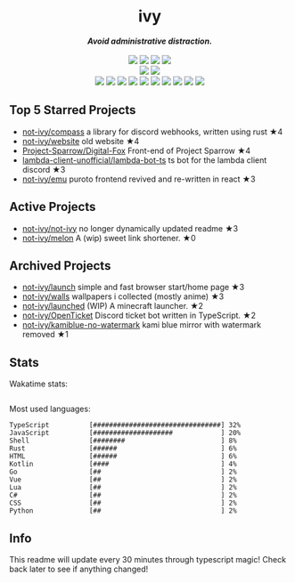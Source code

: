 <!-- deno-fmt-ignore-file -->
<h1 align="center">ivy</h1>
<div align="center">
  <b><i>Avoid administrative distraction.</i></b>
  <br />
  <br />
  <img src="https://img.shields.io/badge/-Vim-%23e9d3d0?logo=Vim&labelColor=4c566a" />
  <img src="https://img.shields.io/badge/-CLion-%23ffaaea?logo=CLion&labelColor=4c566a" />
  <img src="https://img.shields.io/badge/-IntellJ IDEA-%23ffb4ed?logo=IntelliJIDEA&labelColor=4c566a" />
  <img src="https://img.shields.io/badge/-Visual Studio Code-%23ffd3da?logo=VisualStudioCode&labelColor=4c566a" />
  <br />
  <img src="https://img.shields.io/badge/-macOS-%23f4d3d5?logo=macOS&labelColor=4c566a" />
  <img src="https://img.shields.io/badge/-Linux-%23f69ee1?logo=Linux&labelColor=4c566a" />
  <br />
<img src="https://img.shields.io/badge/-Rust-e8e8e4" />
<img src="https://img.shields.io/badge/-JavaScript-ffd7ba" />
<img src="https://img.shields.io/badge/-TypeScript-ece4db" />
<img src="https://img.shields.io/badge/-other-fec5bb" />
<img src="https://img.shields.io/badge/-Go-d8e2dc" />
<img src="https://img.shields.io/badge/-Shell-f8edeb" />
<img src="https://img.shields.io/badge/-Kotlin-fcd5ce" />
<img src="https://img.shields.io/badge/-Vue-fec89a" />
<img src="https://img.shields.io/badge/-HTML-ffe5d9" />
<img src="https://img.shields.io/badge/-Lua-fae1dd" />
  <br />
</div>

## Top 5 Starred Projects

- [not-ivy/compass](https://github.com/not-ivy/compass) a library for discord webhooks, written using rust ★4
- [not-ivy/website](https://github.com/not-ivy/website) old website ★4
- [Project-Sparrow/Digital-Fox](https://github.com/Project-Sparrow/Digital-Fox) Front-end of Project Sparrow ★4
- [lambda-client-unofficial/lambda-bot-ts](https://github.com/lambda-client-unofficial/lambda-bot-ts) ts bot for the lambda client discord ★3
- [not-ivy/emu](https://github.com/not-ivy/emu) puroto frontend revived and re-written in react ★3

## Active Projects

- [not-ivy/not-ivy](https://github.com/not-ivy/not-ivy) no longer dynamically updated readme ★3
- [not-ivy/melon](https://github.com/not-ivy/melon) A (wip) sweet link shortener. ★0

## Archived Projects

- [not-ivy/launch](https://github.com/not-ivy/launch) simple and fast browser start/home page ★3
- [not-ivy/walls](https://github.com/not-ivy/walls) wallpapers i collected (mostly anime) ★3
- [not-ivy/launched](https://github.com/not-ivy/launched) (WIP) A minecraft launcher. ★2
- [not-ivy/OpenTicket](https://github.com/not-ivy/OpenTicket) Discord ticket bot written in TypeScript. ★2
- [not-ivy/kamiblue-no-watermark](https://github.com/not-ivy/kamiblue-no-watermark) kami blue mirror with watermark removed ★1

## Stats

Wakatime stats:
```

```

Most used languages:
```
TypeScript          [################################] 32%
JavaScript          [####################            ] 20%
Shell               [########                        ] 8%
Rust                [######                          ] 6%
HTML                [######                          ] 6%
Kotlin              [####                            ] 4%
Go                  [##                              ] 2%
Vue                 [##                              ] 2%
Lua                 [##                              ] 2%
C#                  [##                              ] 2%
CSS                 [##                              ] 2%
Python              [##                              ] 2%
```

## Info

This readme will update every 30 minutes through typescript magic! Check back later to see if anything changed!
